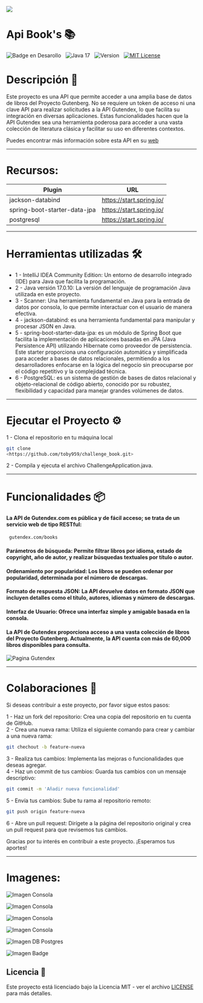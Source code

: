 ![](https://api.visitorbadge.io/api/VisitorHit?user=toby959&repo=challenge_book&countColor=%230e75b6)



 <h1 aling="center"> Api Book's 📚 </h1>


![Badge en Desarollo](https://img.shields.io/badge/STATUS-EN%20DESAROLLO-green)&nbsp;&nbsp;&nbsp;![Java 17](https://img.shields.io/badge/java-17-blue?logo=java)&nbsp;&nbsp;&nbsp;![Version](https://img.shields.io/badge/version-v1.0-COLOR.svg)&nbsp;&nbsp;&nbsp;[![MIT License](https://img.shields.io/badge/licencia-MIT-blue.svg)](LICENSE)&nbsp;&nbsp;&nbsp;

# Descripción 📖
Este proyecto es una API que permite acceder a una amplia base de datos de libros del Proyecto Gutenberg. No se requiere un token de acceso ni una clave API para realizar solicitudes a la API Gutendex, lo que facilita su integración en diversas aplicaciones.
Estas funcionalidades hacen que la API Gutendex sea una herramienta poderosa para acceder a una vasta colección de literatura clásica y facilitar su uso en diferentes contextos.

Puedes encontrar más información
sobre esta API en su [web](https://gutendex.com/?ref=public_apis)
___ 

# Recursos:

| Plugin            | URL                       |
|-------------------|---------------------------|
| jackson-databind  | https://start.spring.io/  |
| spring-boot-starter-data-jpa | https://start.spring.io/ |
| postgresql | https://start.spring.io/ |
___
# Herramientas utilizadas 🛠️
* 1 - IntelliJ IDEA Community Edition: Un entorno de desarrollo integrado (IDE) para Java que facilita la programación.
* 2 - Java versión 17.0.10: La versión del lenguaje de programación Java utilizada en este proyecto.
* 3 - Scanner: Una herramienta fundamental en Java para la entrada de datos por consola, lo que permite interactuar con el usuario de manera efectiva.
* 4 - jackson-databind: es una herramienta fundamental para manipular y procesar JSON en Java.
* 5 - spring-boot-starter-data-jpa: es un módulo de Spring Boot que facilita la implementación de aplicaciones basadas en JPA (Java Persistence API) utilizando Hibernate como proveedor de persistencia. Este starter proporciona una configuración automática y simplificada para acceder a bases de datos relacionales, permitiendo a los desarrolladores enfocarse en la lógica del negocio sin preocuparse por el código repetitivo y la complejidad técnica.   
* 6 - PostgreSQL: es un sistema de gestión de bases de datos relacional y objeto-relacional de código abierto, conocido por su robustez, flexibilidad y capacidad para manejar grandes volúmenes de datos.   

___


# Ejecutar el Proyecto ⚙️
1 - Clona el repositorio en tu máquina local
``` bash
git clone
<https://github.com/toby959/challenge_book.git>
```
2 - Compila y ejecuta el archivo  ChallengeApplication.java.
___

# Funcionalidades 📦
#### La API de Gutendex.com es pública y de fácil acceso; se trata de un servicio web de tipo RESTful:
````bash
 gutendex.com/books
```` 
#### Parámetros de búsqueda: Permite filtrar libros por idioma, estado de copyright, año de autor, y realizar búsquedas textuales por título o autor.
#### Ordenamiento por popularidad: Los libros se pueden ordenar por popularidad, determinada por el número de descargas.
#### Formato de respuesta JSON: La API devuelve datos en formato JSON que incluyen detalles como el título, autores, idiomas y número de descargas.
#### Interfaz de Usuario: Ofrece una interfaz simple y amigable basada en la consola.
#### La API de Gutendex proporciona acceso a una vasta colección de libros del Proyecto Gutenberg. Actualmente, la API cuenta con más de 60,000 libros disponibles para consulta.


![Pagina Gutendex](pantalla6.png)
___
# Colaboraciones 🎯
Si deseas contribuir a este proyecto, por favor sigue estos pasos:

1 - Haz un fork del repositorio: Crea una copia del repositorio en tu cuenta de GitHub.  
2 - Crea una nueva rama: Utiliza el siguiente comando para crear y cambiar a una nueva rama:
```bash
git chechout -b feature-nueva
```
3 - Realiza tus cambios: Implementa las mejoras o funcionalidades que deseas agregar.  
4 - Haz un commit de tus cambios: Guarda tus cambios con un mensaje descriptivo:
```bash 
git commit -m 'Añadir nueva funcionalidad'
```
5 - Envía tus cambios: Sube tu rama al repositorio remoto:
````bash
git push origin feature-nueva
````
6 - Abre un pull request: Dirígete a la página del repositorio original y crea un pull request para que revisemos tus cambios.

Gracias por tu interés en contribuir a este proyecto. ¡Esperamos tus aportes!
___
# Imagenes:

![Imagen Consola](pantalla1.png)

![Imagen Consola](pantalla2.png)

![Imagen Consola](pantalla3.png)

![Imagen Consola](pantalla4.png)

![Imagen DB Postgres](pantalla5.png)

![Imagen Badge](Badge-Spring.png)


## Licencia 📜

Este proyecto está licenciado bajo la Licencia MIT - ver el archivo [LICENSE](https://github.com/toby959/api_movies/blob/main/LICENSE) para más detalles.
